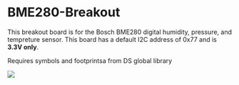 # BME280-Breakout
This breakout board is for the Bosch BME280 digital humidity, pressure, and tempreture sensor. This board has a default I2C address of 0x77 and is **3.3V only**.

Requires symbols and footprintsa from DS global library

![](https://github.com/Destination-SPACE/BME280-Breakout-v2/blob/main/bme280Breakout.jpg)
